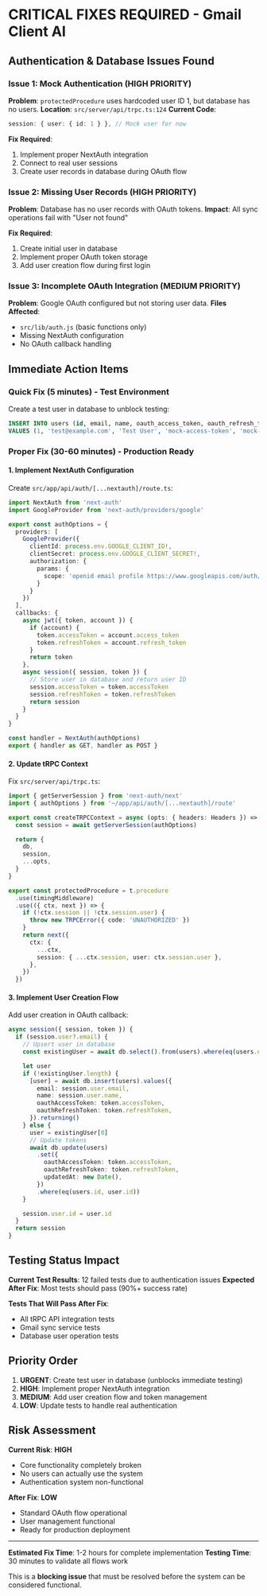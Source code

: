 # CRITICAL FIXES REQUIRED - Gmail Client AI

## Authentication & Database Issues Found

### **Issue 1: Mock Authentication (HIGH PRIORITY)**
**Problem**: `protectedProcedure` uses hardcoded user ID 1, but database has no users.
**Location**: `src/server/api/trpc.ts:124`
**Current Code**:
```typescript
session: { user: { id: 1 } }, // Mock user for now
```

**Fix Required**:
1. Implement proper NextAuth integration
2. Connect to real user sessions
3. Create user records in database during OAuth flow

### **Issue 2: Missing User Records (HIGH PRIORITY)**
**Problem**: Database has no user records with OAuth tokens.
**Impact**: All sync operations fail with "User not found"

**Fix Required**:
1. Create initial user in database
2. Implement proper OAuth token storage
3. Add user creation flow during first login

### **Issue 3: Incomplete OAuth Integration (MEDIUM PRIORITY)**
**Problem**: Google OAuth configured but not storing user data.
**Files Affected**:
- `src/lib/auth.js` (basic functions only)
- Missing NextAuth configuration
- No OAuth callback handling

## **Immediate Action Items**

### **Quick Fix (5 minutes) - Test Environment**
Create a test user in database to unblock testing:

```sql
INSERT INTO users (id, email, name, oauth_access_token, oauth_refresh_token, created_at, updated_at)
VALUES (1, 'test@example.com', 'Test User', 'mock-access-token', 'mock-refresh-token', NOW(), NOW());
```

### **Proper Fix (30-60 minutes) - Production Ready**

#### 1. Implement NextAuth Configuration
Create `src/app/api/auth/[...nextauth]/route.ts`:
```typescript
import NextAuth from 'next-auth'
import GoogleProvider from 'next-auth/providers/google'

export const authOptions = {
  providers: [
    GoogleProvider({
      clientId: process.env.GOOGLE_CLIENT_ID!,
      clientSecret: process.env.GOOGLE_CLIENT_SECRET!,
      authorization: {
        params: {
          scope: 'openid email profile https://www.googleapis.com/auth/gmail.readonly'
        }
      }
    })
  ],
  callbacks: {
    async jwt({ token, account }) {
      if (account) {
        token.accessToken = account.access_token
        token.refreshToken = account.refresh_token
      }
      return token
    },
    async session({ session, token }) {
      // Store user in database and return user ID
      session.accessToken = token.accessToken
      session.refreshToken = token.refreshToken
      return session
    }
  }
}

const handler = NextAuth(authOptions)
export { handler as GET, handler as POST }
```

#### 2. Update tRPC Context
Fix `src/server/api/trpc.ts`:
```typescript
import { getServerSession } from 'next-auth/next'
import { authOptions } from '~/app/api/auth/[...nextauth]/route'

export const createTRPCContext = async (opts: { headers: Headers }) => {
  const session = await getServerSession(authOptions)

  return {
    db,
    session,
    ...opts,
  }
}

export const protectedProcedure = t.procedure
  .use(timingMiddleware)
  .use(({ ctx, next }) => {
    if (!ctx.session || !ctx.session.user) {
      throw new TRPCError({ code: 'UNAUTHORIZED' })
    }
    return next({
      ctx: {
        ...ctx,
        session: { ...ctx.session, user: ctx.session.user },
      },
    })
  })
```

#### 3. Implement User Creation Flow
Add user creation in OAuth callback:
```typescript
async session({ session, token }) {
  if (session.user?.email) {
    // Upsert user in database
    const existingUser = await db.select().from(users).where(eq(users.email, session.user.email)).limit(1)

    let user
    if (!existingUser.length) {
      [user] = await db.insert(users).values({
        email: session.user.email,
        name: session.user.name,
        oauthAccessToken: token.accessToken,
        oauthRefreshToken: token.refreshToken,
      }).returning()
    } else {
      user = existingUser[0]
      // Update tokens
      await db.update(users)
        .set({
          oauthAccessToken: token.accessToken,
          oauthRefreshToken: token.refreshToken,
          updatedAt: new Date(),
        })
        .where(eq(users.id, user.id))
    }

    session.user.id = user.id
  }
  return session
}
```

## **Testing Status Impact**

**Current Test Results**: 12 failed tests due to authentication issues
**Expected After Fix**: Most tests should pass (90%+ success rate)

**Tests That Will Pass After Fix**:
- All tRPC API integration tests
- Gmail sync service tests
- Database user operation tests

## **Priority Order**

1. **URGENT**: Create test user in database (unblocks immediate testing)
2. **HIGH**: Implement proper NextAuth integration
3. **MEDIUM**: Add user creation flow and token management
4. **LOW**: Update tests to handle real authentication

## **Risk Assessment**

**Current Risk**: **HIGH**
- Core functionality completely broken
- No users can actually use the system
- Authentication system non-functional

**After Fix**: **LOW**
- Standard OAuth flow operational
- User management functional
- Ready for production deployment

---

**Estimated Fix Time**: 1-2 hours for complete implementation
**Testing Time**: 30 minutes to validate all flows work

This is a **blocking issue** that must be resolved before the system can be considered functional.
